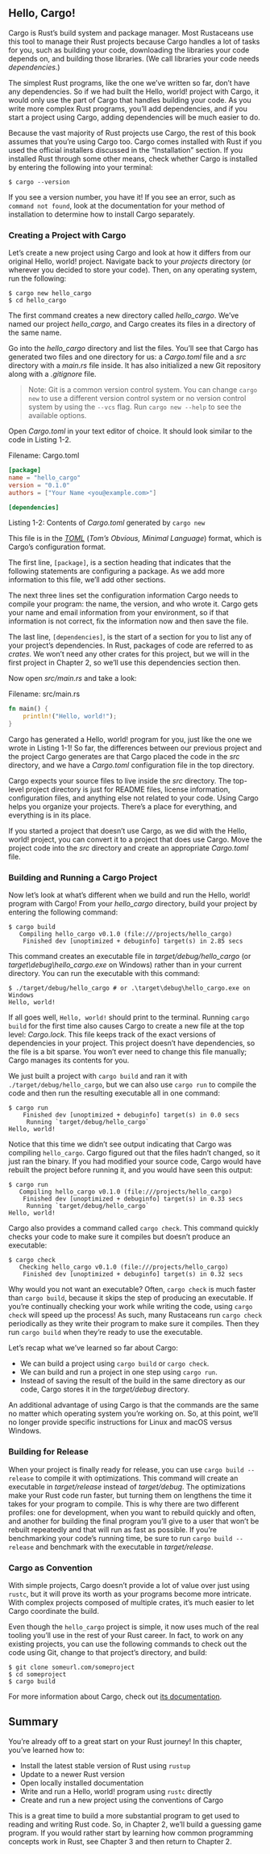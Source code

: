 ## Hello, Cargo!

Cargo is Rust’s build system and package manager. Most Rustaceans use this tool
to manage their Rust projects because Cargo handles a lot of tasks for you,
such as building your code, downloading the libraries your code depends on, and
building those libraries. (We call libraries your code needs *dependencies*.)

The simplest Rust programs, like the one we’ve written so far, don’t have any
dependencies. So if we had built the Hello, world! project with Cargo, it would
only use the part of Cargo that handles building your code. As you write more
complex Rust programs, you’ll add dependencies, and if you start a project
using Cargo, adding dependencies will be much easier to do.

Because the vast majority of Rust projects use Cargo, the rest of this book
assumes that you’re using Cargo too. Cargo comes installed with Rust if you
used the official installers discussed in the “Installation” section. If you
installed Rust through some other means, check whether Cargo is installed by
entering the following into your terminal:

```text
$ cargo --version
```

If you see a version number, you have it! If you see an error, such as `command
not found`, look at the documentation for your method of installation to
determine how to install Cargo separately.

### Creating a Project with Cargo

Let’s create a new project using Cargo and look at how it differs from our
original Hello, world! project. Navigate back to your *projects* directory (or
wherever you decided to store your code). Then, on any operating system, run
the following:

```text
$ cargo new hello_cargo
$ cd hello_cargo
```

The first command creates a new directory called *hello_cargo*. We’ve named
our project *hello_cargo*, and Cargo creates its files in a directory of the
same name.

Go into the *hello_cargo* directory and list the files. You’ll see that Cargo
has generated two files and one directory for us: a *Cargo.toml* file and a
*src* directory with a *main.rs* file inside. It has also initialized a new Git
repository along with a *.gitignore* file.

> Note: Git is a common version control system. You can change `cargo new` to
> use a different version control system or no version control system by using
> the `--vcs` flag. Run `cargo new --help` to see the available options.

Open *Cargo.toml* in your text editor of choice. It should look similar to the
code in Listing 1-2.

<span class="filename">Filename: Cargo.toml</span>

```toml
[package]
name = "hello_cargo"
version = "0.1.0"
authors = ["Your Name <you@example.com>"]

[dependencies]
```

<span class="caption">Listing 1-2: Contents of *Cargo.toml* generated by `cargo
new`</span>

This file is in the [*TOML*][toml]<!-- ignore --> (*Tom’s Obvious, Minimal
Language*) format, which is Cargo’s configuration format.

[toml]: https://github.com/toml-lang/toml

The first line, `[package]`, is a section heading that indicates that the
following statements are configuring a package. As we add more information to
this file, we’ll add other sections.

The next three lines set the configuration information Cargo needs to compile
your program: the name, the version, and who wrote it. Cargo gets your name and
email information from your environment, so if that information is not correct,
fix the information now and then save the file.

The last line, `[dependencies]`, is the start of a section for you to list any
of your project’s dependencies. In Rust, packages of code are referred to as
*crates*. We won’t need any other crates for this project, but we will in the
first project in Chapter 2, so we’ll use this dependencies section then.

Now open *src/main.rs* and take a look:

<span class="filename">Filename: src/main.rs</span>

```rust
fn main() {
    println!("Hello, world!");
}
```

Cargo has generated a Hello, world! program for you, just like the one we wrote
in Listing 1-1! So far, the differences between our previous project and the
project Cargo generates are that Cargo placed the code in the *src* directory,
and we have a *Cargo.toml* configuration file in the top directory.

Cargo expects your source files to live inside the *src* directory. The
top-level project directory is just for README files, license information,
configuration files, and anything else not related to your code. Using Cargo
helps you organize your projects. There’s a place for everything, and
everything is in its place.

If you started a project that doesn’t use Cargo, as we did with the Hello,
world! project, you can convert it to a project that does use Cargo. Move the
project code into the *src* directory and create an appropriate *Cargo.toml*
file.

### Building and Running a Cargo Project

Now let’s look at what’s different when we build and run the Hello, world!
program with Cargo! From your *hello_cargo* directory, build your project by
entering the following command:

```text
$ cargo build
   Compiling hello_cargo v0.1.0 (file:///projects/hello_cargo)
    Finished dev [unoptimized + debuginfo] target(s) in 2.85 secs
```

This command creates an executable file in *target/debug/hello_cargo* (or
*target\debug\hello_cargo.exe* on Windows) rather than in your current
directory. You can run the executable with this command:

```text
$ ./target/debug/hello_cargo # or .\target\debug\hello_cargo.exe on Windows
Hello, world!
```

If all goes well, `Hello, world!` should print to the terminal. Running `cargo
build` for the first time also causes Cargo to create a new file at the top
level: *Cargo.lock*. This file keeps track of the exact versions of
dependencies in your project. This project doesn’t have dependencies, so the
file is a bit sparse. You won’t ever need to change this file manually; Cargo
manages its contents for you.

We just built a project with `cargo build` and ran it with
`./target/debug/hello_cargo`, but we can also use `cargo run` to compile the
code and then run the resulting executable all in one command:

```text
$ cargo run
    Finished dev [unoptimized + debuginfo] target(s) in 0.0 secs
     Running `target/debug/hello_cargo`
Hello, world!
```

Notice that this time we didn’t see output indicating that Cargo was compiling
`hello_cargo`. Cargo figured out that the files hadn’t changed, so it just ran
the binary. If you had modified your source code, Cargo would have rebuilt the
project before running it, and you would have seen this output:

```text
$ cargo run
   Compiling hello_cargo v0.1.0 (file:///projects/hello_cargo)
    Finished dev [unoptimized + debuginfo] target(s) in 0.33 secs
     Running `target/debug/hello_cargo`
Hello, world!
```

Cargo also provides a command called `cargo check`. This command quickly checks
your code to make sure it compiles but doesn’t produce an executable:

```text
$ cargo check
   Checking hello_cargo v0.1.0 (file:///projects/hello_cargo)
    Finished dev [unoptimized + debuginfo] target(s) in 0.32 secs
```

Why would you not want an executable? Often, `cargo check` is much faster than
`cargo build`, because it skips the step of producing an executable. If you’re
continually checking your work while writing the code, using `cargo check` will
speed up the process! As such, many Rustaceans run `cargo check` periodically
as they write their program to make sure it compiles. Then they run `cargo
build` when they’re ready to use the executable.

Let’s recap what we’ve learned so far about Cargo:

* We can build a project using `cargo build` or `cargo check`.
* We can build and run a project in one step using `cargo run`.
* Instead of saving the result of the build in the same directory as our code,
  Cargo stores it in the *target/debug* directory.

An additional advantage of using Cargo is that the commands are the same no
matter which operating system you’re working on. So, at this point, we’ll no
longer provide specific instructions for Linux and macOS versus Windows.

### Building for Release

When your project is finally ready for release, you can use `cargo build
--release` to compile it with optimizations. This command will create an
executable in *target/release* instead of *target/debug*. The optimizations
make your Rust code run faster, but turning them on lengthens the time it takes
for your program to compile. This is why there are two different profiles: one
for development, when you want to rebuild quickly and often, and another for
building the final program you’ll give to a user that won’t be rebuilt
repeatedly and that will run as fast as possible. If you’re benchmarking your
code’s running time, be sure to run `cargo build --release` and benchmark with
the executable in *target/release*.

### Cargo as Convention

With simple projects, Cargo doesn’t provide a lot of value over just using
`rustc`, but it will prove its worth as your programs become more intricate.
With complex projects composed of multiple crates, it’s much easier to let
Cargo coordinate the build.

Even though the `hello_cargo` project is simple, it now uses much of the real
tooling you’ll use in the rest of your Rust career. In fact, to work on any
existing projects, you can use the following commands to check out the code
using Git, change to that project’s directory, and build:

```text
$ git clone someurl.com/someproject
$ cd someproject
$ cargo build
```

For more information about Cargo, check out [its documentation].

[its documentation]: https://doc.rust-lang.org/cargo/

## Summary

You’re already off to a great start on your Rust journey! In this chapter,
you’ve learned how to:

* Install the latest stable version of Rust using `rustup`
* Update to a newer Rust version
* Open locally installed documentation
* Write and run a Hello, world! program using `rustc` directly
* Create and run a new project using the conventions of Cargo

This is a great time to build a more substantial program to get used to reading
and writing Rust code. So, in Chapter 2, we’ll build a guessing game program.
If you would rather start by learning how common programming concepts work in
Rust, see Chapter 3 and then return to Chapter 2.

